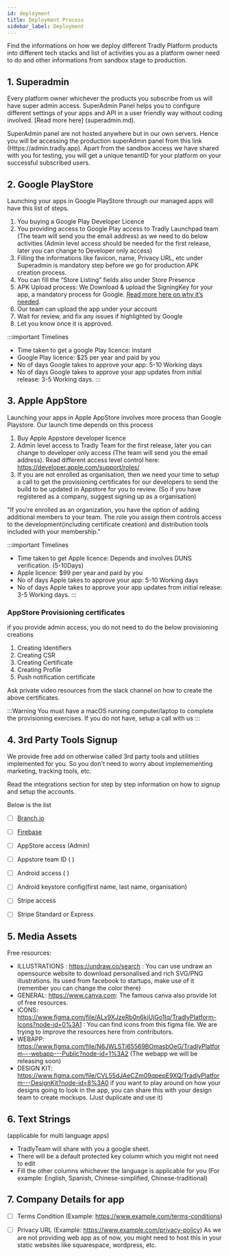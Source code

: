 ```yaml
---
id: deployment
title: Deployment Process
sidebar_label: Deployment
---
```

Find the informations on how we deploy different Tradly Platform products into different tech stacks and list of activities you as a platform owner need to do and other informations from sandbox stage to production. 

## 1. Superadmin
Every platform owner whichever the products you subscribe from us will have super admin access. SuperAdmin Panel helps you to configure different settings of your apps and API in a user friendly way without coding involved. [Read more here] (superadmin.md). 

SuperAdmin panel are not hosted anywhere but in our own servers. Hence you will be accessing the production superAdmin panel from this link (Https://admin.tradly.app). Apart from the sandbox access we have shared with you for testing, you will get a unique tenantID for your platform on your successful subscribed users. 

 

## 2. Google PlayStore
Launching your apps in Google PlayStore through our managed apps will have this list of steps. 

1. You buying a Google Play Developer Licence 
2. You providing access to Google Play access to Tradly Launchpad team (The team will send you the email address) as we need to do below activities (Admin level access should be needed for the first release, later you can change to Developer only access) 
3. Filling the informations like favicon, name, Privacy URL, etc under Superadmin is mandatory step before we go for production APK creation process. 
4. You can fill the “Store Listing” fields also under Store Presence
5. APK Upload process: We Download & upload the SigningKey for your app, a mandatory process for Google. [Read more here on why it’s needed](https://support.google.com/googleplay/android-developer/answer/7384423).  
6. Our team can upload the app under your account 
7. Wait for review, and fix any issues if highlighted by Google
8. Let you know once it is approved. 

:::important Timelines
- Time taken to get a google Play licence: Instant
- Google Play licence: $25 per year and paid by you
- No of days Google takes to approve your app: 5-10 Working days
- No of days Google takes to approve your app updates from initial release: 3-5 Working days. 
:::

## 3. Apple AppStore
Launching your apps in Apple AppStore involves more process than Google Playstore. Our launch time depends on this process

1. Buy Apple Appstore developer licence 
2. Admin level access to Tradly Team for the first release, later you can change to developer only access (The team will send you the email address). Read different access level control here: https://developer.apple.com/support/roles/ 
3. If you are not enrolled as organisation, then we need your time to setup a call to get the provisioning certificates for our developers to send the build to be updated in Appstore for you to review. (So if you have registered as a company, suggest signing up as a organisation)

"If you’re enrolled as an organization, you have the option of adding additional members to your team. The role you assign them controls access to the development(including certificate creation) and distribution tools included with your membership."

:::important Timelines
- Time taken to get  Apple licence: Depends and involves DUNS verification. (5-10Days)
- Apple licence: $99 per year and paid by you 
- No of days Apple takes to approve your app: 5-10 Working days
- No of days Apple takes to approve your app updates from initial release: 3-5 Working days. 
:::


### AppStore Provisioning certificates 
if you provide admin access, you do not need to do the below provisioning creations
1. Creating Identifiers
2. Creating CSR
3. Creating Certificate
4. Creating Profile
5. Push notification certificate

Ask private video resources from the slack channel on how to create the above certificates. 

:::Warning
You must have a macOS running computer/laptop to complete the provisioning exercises. If you do not have, setup a call with us
:::

## 4. 3rd Party Tools Signup
We provide free add on otherwise called 3rd party tools and utilities implemented for you. So you don't need to worry about implemementing marketing, tracking tools, etc. 

Read the integrations section for step by step information on how to signup and setup the accounts. 

Below is the list 
- [ ] [Branch.io](branch.md)
- [ ] [Firebase](Firebase.md)
- [ ] AppStore access (Admin) 
- [ ] Appstore team ID ( )
- [ ] Android  access ( ) 
- [ ] Android keystore config(first name, last name, organisation)
- [ ] Stripe access 
- [ ] Stripe Standard or Express 


## 5. Media Assets

Free resources: 
-  ILLUSTRATIONS : https://undraw.co/search : You can use undraw an opensource website to download personalised and rich SVG/PNG illustrations. Its used from facebook to startups, make use of it (remember you can change the color there)
- GENERAL: https://www.canva.com: The famous canva also provide lot of free resources. 
- ICONS: https://www.figma.com/file/ALx9XJzeRb0n6kjUjGo1Iq/TradlyPlatform-Icons?node-id=0%3A1 : You can find icons from this figma file. We are trying to improve the resources here from contributors. 
- WEBAPP: https://www.figma.com/file/N6JWLSTi65569BOmasbOeG/TradlyPlatform---webapp---Public?node-id=1%3A2 (The webapp we will be releasing soon)
- DESIGN KIT: https://www.figma.com/file/CVL55dJAeCZm09qpepE9XQ/TradlyPlatform---DesignKit?node-id=8%3A0 if you want to play around on how your designs going to look in the app, you can share this with your design team to create mockups. (Just duplicate and use it)

## 6. Text Strings 
(applicable for multi language apps)

- TradlyTeam will share with you a google sheet. 
- There will be a default protected key column which you might not need to edit
- Fill the other columns whichever the language is applicable for you (For example: English, Spanish, Chinese-simplified, Chinese-traditional)



## 7. Company Details for app 
- [ ] Terms Condition  (Example: https://www.example.com/terms-conditions)
- [ ] Privacy URL (Example: https://www.example.com/privacy-policy)
 As we are not providing web app as of now, you might need to host this in your static websites like squarespace, wordpress, etc. 


